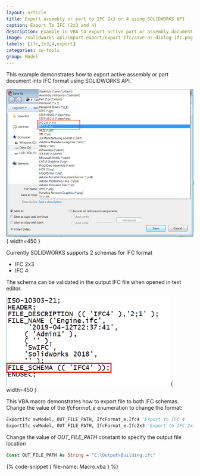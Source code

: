 ```yaml
---
layout: article
title: Export assembly or part to IFC 2x3 or 4 using SOLIDWORKS API
caption: Export To IFC (2x3 and 4)
description: Example in VBA to export active part or assembly document to IFC format (2x3 or 4) using SOLIDWORKS API
image: /solidworks-api/import-export/export-ifc/save-as-dialog-ifc.png
labels: [ifc,2x3,4,export]
categories: sw-tools
group: Model
---
```

This example demonstrates how to export active assembly or part document into IFC format using SOLIDWORKS API.

![Save As Dialog with 2 ifc format options](save-as-dialog-ifc.png){ width=450 }

Currently SOLIDWORKS supports 2 schemas for IFC format

* IFC 2x3
* IFC 4

The schema can be validated in the output IFC file when opened in text editor.

![IFC schema](ifc-file.png){ width=450 }

This VBA macro demonstrates how to export file to both IFC schemas. Change the value of the *IfcFormat_e* enumeration to change the format:

~~~ vb
ExportIfc swModel, OUT_FILE_PATH, IfcFormat_e.Ifc4 'Export to IFC 4
ExportIfc swModel, OUT_FILE_PATH, IfcFormat_e.Ifc2x3 'Export to IFC 2x3
~~~

Change the value of *OUT_FILE_PATH* constant to specify the output file location

~~~ vb
Const OUT_FILE_PATH As String = "C:\Output\Building.ifc"
~~~

{% code-snippet { file-name: Macro.vba } %}
